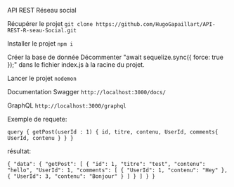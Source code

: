 API REST Réseau social

Récupérer le projet
`git clone https://github.com/HugoGapaillart/API-REST-R-seau-Social.git`

Installer le projet
`npm i`

Créer la base de donnée
Décommenter "await sequelize.sync({ force: true });" dans le fichier index.js à la racine du projet.

Lancer le projet
`nodemon`

Documentation Swagger
`http://localhost:3000/docs/`

GraphQL
`http://localhost:3000/graphql`

Exemple de requete:

`query {
	getPost(userId : 1) {
    id,
		titre,
    contenu,
    UserId,
    comments{
      UserId,
      contenu
    }
	}
}`

résultat:

`{
  "data": {
    "getPost": [
      {
        "id": 1,
        "titre": "test",
        "contenu": "hello",
        "UserId": 1,
        "comments": [
          {
            "UserId": 1,
            "contenu": "Hey"
          },
          {
            "UserId": 3,
            "contenu": "Bonjour"
          }
        ]
      }
    ]
  }
}`
